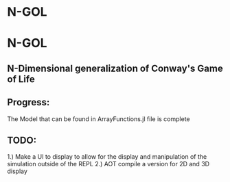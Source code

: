 # N-GOL
# N-GOL
## N-Dimensional generalization of Conway's Game of Life

## Progress:
The Model that can be found in ArrayFunctions.jl file is complete

## TODO:
1.) Make a UI to display to allow for the display and manipulation of the simulation outside of the REPL
2.) AOT compile a version for 2D and 3D display
